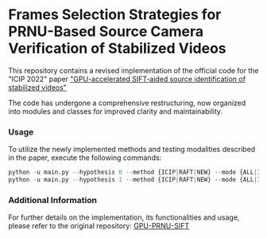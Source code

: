 # Frames Selection Strategies for PRNU-Based Source Camera Verification of Stabilized Videos

This repository contains a revised implementation of the official code for the "ICIP 2022" paper ["GPU-accelerated SIFT-aided source identification of stabilized videos"](https://scholar.google.com/citations?view_op=view_citation&hl=en&user=C0v9f-cAAAAJ&citation_for_view=C0v9f-cAAAAJ:UeHWp8X0CEIC)

The code has undergone a comprehensive restructuring, now organized into modules and classes for improved clarity and maintainability.

### Usage

To utilize the newly implemented methods and testing modalities described in the paper, execute the following commands:

```python
python -u main.py --hypothesis 0 --method {ICIP|RAFT|NEW} --mode {ALL|I0|GOP0} --videos <VISION_dataset/> --fingerprint <PRNU_fingerprints/> --output 'results'
python -u main.py --hypothesis 1 --method {ICIP|RAFT|NEW} --mode {ALL|I0|GOP0} --videos <VISION_dataset/> --fingerprint <PRNU_fingerprints/> --output 'results'
```

### Additional Information

For further details on the implementation, its functionalities and usage, please refer to the original repository: [GPU-PRNU-SIFT](https://github.com/AMontiB/GPU-PRNU-SIFT)
